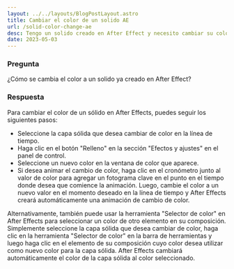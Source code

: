 ```yaml
---
layout: ../../layouts/BlogPostLayout.astro
title: Cambiar el color de un solido AE
url: /solid-color-change-ae
desc: Tengo un solido creado en After Effect y necesito cambiar su color.
date: 2023-05-03
--- 
```


### Pregunta

¿Cómo se cambia el color a un solido ya creado en After Effect?

### Respuesta

Para cambiar el color de un sólido en After Effects, puedes seguir los siguientes pasos:

- Seleccione la capa sólida que desea cambiar de color en la línea de tiempo.
- Haga clic en el botón "Relleno" en la sección "Efectos y ajustes" en el panel de control.
- Seleccione un nuevo color en la ventana de color que aparece.
- Si desea animar el cambio de color, haga clic en el cronómetro junto al valor de color para agregar un fotograma clave en el punto en el tiempo donde desea que comience la animación. Luego, cambie el color a un nuevo valor en el momento deseado en la línea de tiempo y After Effects creará automáticamente una animación de cambio de color.

Alternativamente, también puede usar la herramienta "Selector de color" en After Effects para seleccionar un color de otro elemento en su composición. Simplemente seleccione la capa sólida que desea cambiar de color, haga clic en la herramienta "Selector de color" en la barra de herramientas y luego haga clic en el elemento de su composición cuyo color desea utilizar como nuevo color para la capa sólida. After Effects cambiará automáticamente el color de la capa sólida al color seleccionado.
